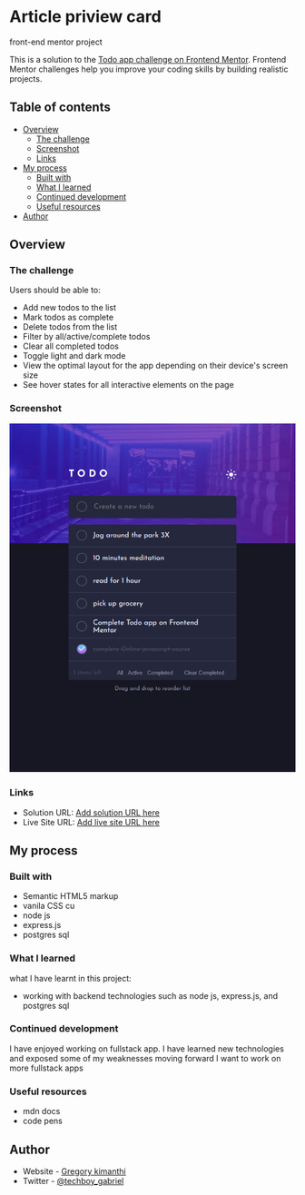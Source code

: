 # Article priview card

front-end mentor project

This is a solution to the [Todo app challenge on Frontend Mentor](https://www.frontendmentor.io/challenges/todo-app-Su1_KokOW). Frontend Mentor challenges help you improve your coding skills by building realistic projects.

## Table of contents

- [Overview](#overview)
  - [The challenge](#the-challenge)
  - [Screenshot](#screenshot)
  - [Links](#links)
- [My process](#my-process)
  - [Built with](#built-with)
  - [What I learned](#what-i-learned)
  - [Continued development](#continued-development)
  - [Useful resources](#useful-resources)
- [Author](#author)

## Overview

### The challenge

Users should be able to:

- Add new todos to the list
- Mark todos as complete
- Delete todos from the list
- Filter by all/active/complete todos
- Clear all completed todos
- Toggle light and dark mode
- View the optimal layout for the app depending on their device's screen size
- See hover states for all interactive elements on the page

### Screenshot

![](./public/Images/screenshot.png)

### Links

- Solution URL: [Add solution URL here](https://github.com/kimanthigregory/Todo-app.git)
- Live Site URL: [Add live site URL here](https://todo-app-j2gu.onrender.com/)

## My process

### Built with

- Semantic HTML5 markup
- vanila CSS cu
- node js
- express.js
- postgres sql

### What I learned

what I have learnt in this project:

- working with backend technologies such as node js, express.js, and postgres sql

### Continued development

I have enjoyed working on fullstack app. I have learned new technologies and exposed some of my weaknesses
moving forward I want to work on more fullstack apps

### Useful resources

- mdn docs
- code pens

## Author

- Website - [Gregory kimanthi](https://kimanthigregory.github.io/portfolio-website/)
- Twitter - [@techboy_gabriel](https://x.com/gregcodes_dev)

